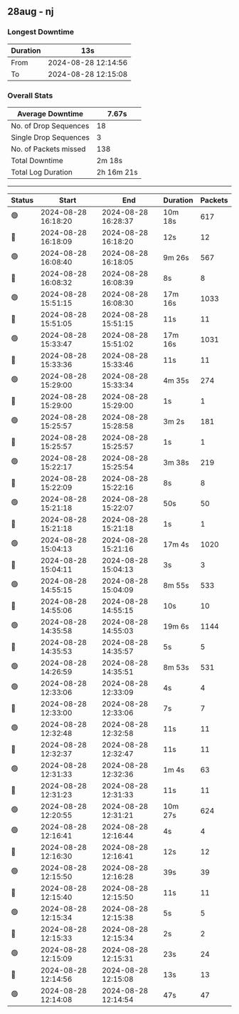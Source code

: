 
## 28aug - nj

### Longest Downtime

Duration | 13s
---- | ----
From | 2024-08-28 12:14:56
To | 2024-08-28 12:15:08

### Overall Stats

Average Downtime | 7.67s
---- | ----
No. of Drop Sequences | 18
Single Drop Sequences | 3
No. of Packets missed | 138
Total Downtime | 2m 18s
Total Log Duration | 2h 16m 21s


---------

Status | Start | End | Duration | Packets
---- | ---- | ---- | ---- | ----
🟢 | 2024-08-28 16:18:20 | 2024-08-28 16:28:37 | 10m 18s | 617
🔴 | 2024-08-28 16:18:09 | 2024-08-28 16:18:20 | 12s | 12
🟢 | 2024-08-28 16:08:40 | 2024-08-28 16:18:05 | 9m 26s | 567
🔴 | 2024-08-28 16:08:32 | 2024-08-28 16:08:39 | 8s | 8
🟢 | 2024-08-28 15:51:15 | 2024-08-28 16:08:30 | 17m 16s | 1033
🔴 | 2024-08-28 15:51:05 | 2024-08-28 15:51:15 | 11s | 11
🟢 | 2024-08-28 15:33:47 | 2024-08-28 15:51:02 | 17m 16s | 1031
🔴 | 2024-08-28 15:33:36 | 2024-08-28 15:33:46 | 11s | 11
🟢 | 2024-08-28 15:29:00 | 2024-08-28 15:33:34 | 4m 35s | 274
🔴 | 2024-08-28 15:29:00 | 2024-08-28 15:29:00 | 1s | 1
🟢 | 2024-08-28 15:25:57 | 2024-08-28 15:28:58 | 3m 2s | 181
🔴 | 2024-08-28 15:25:57 | 2024-08-28 15:25:57 | 1s | 1
🟢 | 2024-08-28 15:22:17 | 2024-08-28 15:25:54 | 3m 38s | 219
🔴 | 2024-08-28 15:22:09 | 2024-08-28 15:22:16 | 8s | 8
🟢 | 2024-08-28 15:21:18 | 2024-08-28 15:22:07 | 50s | 50
🔴 | 2024-08-28 15:21:18 | 2024-08-28 15:21:18 | 1s | 1
🟢 | 2024-08-28 15:04:13 | 2024-08-28 15:21:16 | 17m 4s | 1020
🔴 | 2024-08-28 15:04:11 | 2024-08-28 15:04:13 | 3s | 3
🟢 | 2024-08-28 14:55:15 | 2024-08-28 15:04:09 | 8m 55s | 533
🔴 | 2024-08-28 14:55:06 | 2024-08-28 14:55:15 | 10s | 10
🟢 | 2024-08-28 14:35:58 | 2024-08-28 14:55:03 | 19m 6s | 1144
🔴 | 2024-08-28 14:35:53 | 2024-08-28 14:35:57 | 5s | 5
🟢 | 2024-08-28 14:26:59 | 2024-08-28 14:35:51 | 8m 53s | 531
🟢 | 2024-08-28 12:33:06 | 2024-08-28 12:33:09 | 4s | 4
🔴 | 2024-08-28 12:33:00 | 2024-08-28 12:33:06 | 7s | 7
🟢 | 2024-08-28 12:32:48 | 2024-08-28 12:32:58 | 11s | 11
🔴 | 2024-08-28 12:32:37 | 2024-08-28 12:32:47 | 11s | 11
🟢 | 2024-08-28 12:31:33 | 2024-08-28 12:32:36 | 1m 4s | 63
🔴 | 2024-08-28 12:31:23 | 2024-08-28 12:31:33 | 11s | 11
🟢 | 2024-08-28 12:20:55 | 2024-08-28 12:31:21 | 10m 27s | 624
🟢 | 2024-08-28 12:16:41 | 2024-08-28 12:16:44 | 4s | 4
🔴 | 2024-08-28 12:16:30 | 2024-08-28 12:16:41 | 12s | 12
🟢 | 2024-08-28 12:15:50 | 2024-08-28 12:16:28 | 39s | 39
🔴 | 2024-08-28 12:15:40 | 2024-08-28 12:15:50 | 11s | 11
🟢 | 2024-08-28 12:15:34 | 2024-08-28 12:15:38 | 5s | 5
🔴 | 2024-08-28 12:15:33 | 2024-08-28 12:15:34 | 2s | 2
🟢 | 2024-08-28 12:15:09 | 2024-08-28 12:15:31 | 23s | 24
🔴 | 2024-08-28 12:14:56 | 2024-08-28 12:15:08 | 13s | 13
🟢 | 2024-08-28 12:14:08 | 2024-08-28 12:14:54 | 47s | 47